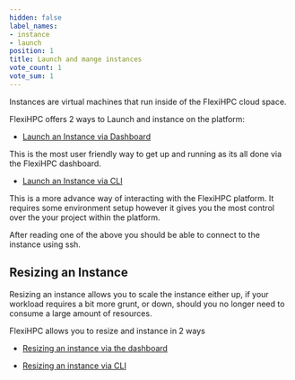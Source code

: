 ```yaml
---
hidden: false
label_names:
- instance
- launch
position: 1
title: Launch and mange instances
vote_count: 1
vote_sum: 1
---
```


Instances are virtual machines that run inside of the FlexiHPC cloud space.

FlexiHPC offers 2 ways to Launch and instance on the platform:

- [Launch an Instance via Dashboard](launch-an-instance-via-dashboard.md)

This is the most user friendly way to get up and running as its all done via the FlexiHPC dashboard. 

- [Launch an Instance via CLI](launch-an-instance-via-cli.md)

This is a more advance way of interacting with the FlexiHPC platform. It requires some environment setup however it gives you the most control over the your project within the platform.

After reading one of the above you should be able to connect to the instance using ssh.

## Resizing an Instance

Resizing an instance allows you to scale the instance either up, if your workload requires a bit more grunt, or down, should you no longer need to consume a large amount of resources.

FlexiHPC allows you to resize and instance in 2 ways

- [Resizing an instance via the dashboard](resizing-an-Instance-via-the-dashboard.md)

- [Resizing an instance via CLI](resizing-an-Instance-via-cli.md)